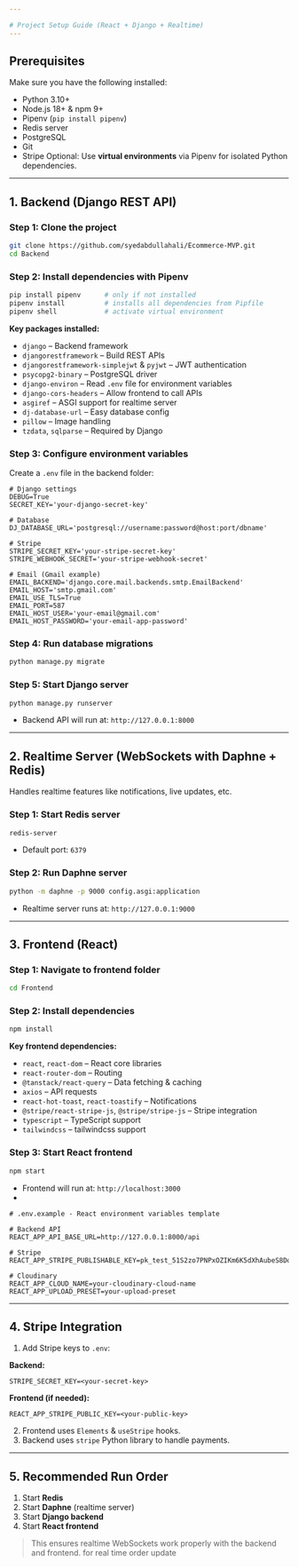 ```yaml
---

# Project Setup Guide (React + Django + Realtime)
---
```


## Prerequisites

Make sure you have the following installed:

* Python 3.10+
* Node.js 18+ & npm 9+
* Pipenv (`pip install pipenv`)
* Redis server
* PostgreSQL
* Git
* Stripe
Optional: Use **virtual environments** via Pipenv for isolated Python dependencies.

---

## 1. Backend (Django REST API)

### Step 1: Clone the project

```bash
git clone https://github.com/syedabdullahali/Ecommerce-MVP.git
cd Backend
```

### Step 2: Install dependencies with Pipenv

```bash
pip install pipenv      # only if not installed
pipenv install          # installs all dependencies from Pipfile
pipenv shell            # activate virtual environment
```

**Key packages installed:**

* `django` – Backend framework
* `djangorestframework` – Build REST APIs
* `djangorestframework-simplejwt` & `pyjwt` – JWT authentication
* `psycopg2-binary` – PostgreSQL driver
* `django-environ` – Read `.env` file for environment variables
* `django-cors-headers` – Allow frontend to call APIs
* `asgiref` – ASGI support for realtime server
* `dj-database-url` – Easy database config
* `pillow` – Image handling
* `tzdata`, `sqlparse` – Required by Django

### Step 3: Configure environment variables

Create a `.env` file in the backend folder:

```env
# Django settings
DEBUG=True
SECRET_KEY='your-django-secret-key'

# Database
DJ_DATABASE_URL='postgresql://username:password@host:port/dbname'

# Stripe
STRIPE_SECRET_KEY='your-stripe-secret-key'
STRIPE_WEBHOOK_SECRET='your-stripe-webhook-secret'

# Email (Gmail example)
EMAIL_BACKEND='django.core.mail.backends.smtp.EmailBackend'
EMAIL_HOST='smtp.gmail.com'
EMAIL_USE_TLS=True
EMAIL_PORT=587
EMAIL_HOST_USER='your-email@gmail.com'
EMAIL_HOST_PASSWORD='your-email-app-password'
```

### Step 4: Run database migrations

```bash
python manage.py migrate
```

### Step 5: Start Django server

```bash
python manage.py runserver
```

* Backend API will run at: `http://127.0.0.1:8000`

---

## 2. Realtime Server (WebSockets with Daphne + Redis)

Handles realtime features like notifications, live updates, etc.

### Step 1: Start Redis server

```bash
redis-server
```

* Default port: `6379`

### Step 2: Run Daphne server

```bash
python -m daphne -p 9000 config.asgi:application
```

* Realtime server runs at: `http://127.0.0.1:9000`



---

## 3. Frontend (React)

### Step 1: Navigate to frontend folder

```bash
cd Frontend
```

### Step 2: Install dependencies

```bash
npm install
```

**Key frontend dependencies:**

* `react`, `react-dom` – React core libraries
* `react-router-dom` – Routing
* `@tanstack/react-query` – Data fetching & caching
* `axios` – API requests
* `react-hot-toast`, `react-toastify` – Notifications
* `@stripe/react-stripe-js`, `@stripe/stripe-js` – Stripe integration
* `typescript` – TypeScript support
* `tailwindcss` – tailwindcss  support
### Step 3: Start React frontend

```bash
npm start
```

* Frontend will run at: `http://localhost:3000`
* 
```env
# .env.example - React environment variables template

# Backend API
REACT_APP_API_BASE_URL=http://127.0.0.1:8000/api

# Stripe
REACT_APP_STRIPE_PUBLISHABLE_KEY=pk_test_51S2zo7PNPxOZIKm6K5dXhAubeS8DoMVD1DLWga7F9FmPx74hX2wCuLwVXkgQUQ5bs7ZC8LMAC2VErAUjTk4aVinV00fBm3xajf

# Cloudinary
REACT_APP_CLOUD_NAME=your-cloudinary-cloud-name
REACT_APP_UPLOAD_PRESET=your-upload-preset
```



---

## 4. Stripe Integration

1. Add Stripe keys to `.env`:

**Backend:**

```env
STRIPE_SECRET_KEY=<your-secret-key>
```

**Frontend (if needed):**

```env
REACT_APP_STRIPE_PUBLIC_KEY=<your-public-key>
```

2. Frontend uses `Elements` & `useStripe` hooks.
3. Backend uses `stripe` Python library to handle payments.

---

## 5. Recommended Run Order

1. Start **Redis**
2. Start **Daphne** (realtime server)
3. Start **Django backend**
4. Start **React frontend**

> This ensures realtime WebSockets work properly with the backend and frontend. for real time order update 

